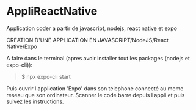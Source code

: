 # AppliReactNative
Application coder  a partir de javascript, nodejs, react native et expo

CREATION D'UNE APPLICATION EN JAVASCRIPT/NodeJS/React Native/Expo

A faire dans le terminal (apres avoir installer tout les packages (nodejs et expo-cli)):

>$ npx expo-cli start


Puis ouvrir l application 'Expo' dans son telephone connecté au meme reseau que son ordinateur.
Scanner le code barre depuis l appli et puis suivez les instructions.
